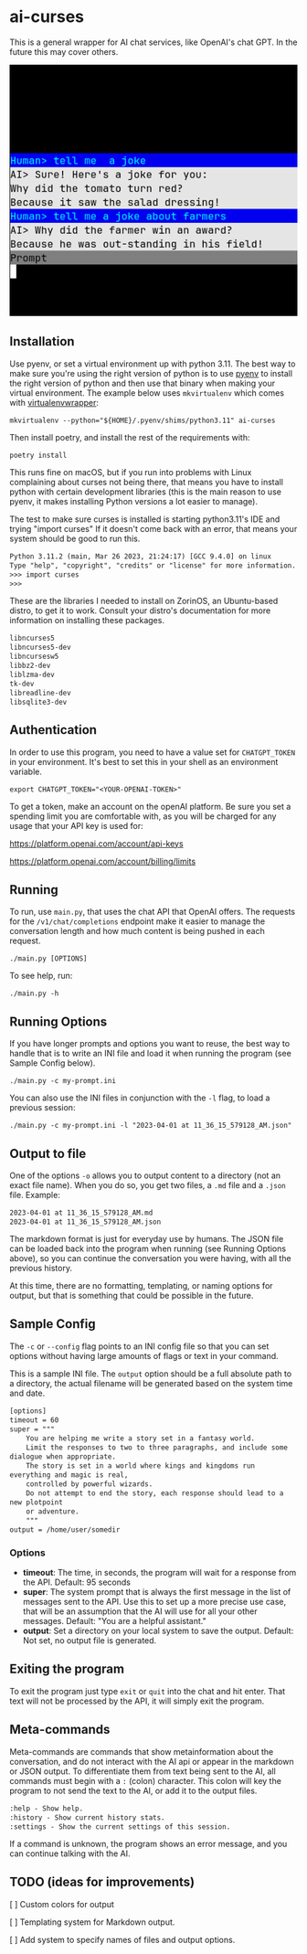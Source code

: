 # ai-curses

This is a general wrapper for AI chat services, like OpenAI's chat GPT. In the future this may cover others.

!["Screenshot of ai-curses being used in a linux terminal"](screenshot.png)

## Installation

Use pyenv, or set a virtual environment up with python 3.11. The best way to make sure you're using the right version of python is to use [pyenv](https://github.com/pyenv/pyenv) to install the right version of python
and then use that binary when making your virtual environment. The example below uses `mkvirtualenv` which comes with [virtualenvwrapper](https://pypi.org/project/virtualenvwrapper/): 

```
mkvirtualenv --python="${HOME}/.pyenv/shims/python3.11" ai-curses
```

Then install poetry, and install the rest of the requirements with:

```
poetry install
```

This runs fine on macOS, but if you run into problems with Linux complaining about curses not being there, that
means you have to install python with certain development libraries (this is the main reason to use pyenv, it makes installing Python versions a lot easier to manage).

The test to make sure curses is installed is starting python3.11's IDE and trying "import curses" If it doesn't come back with an error, that means your system should be good to run this.

```
Python 3.11.2 (main, Mar 26 2023, 21:24:17) [GCC 9.4.0] on linux
Type "help", "copyright", "credits" or "license" for more information.
>>> import curses
>>> 
```

These are the libraries I needed to install on ZorinOS, an Ubuntu-based distro, to get it to work. Consult your distro's documentation for more information on installing these packages.

```
libncurses5 
libncurses5-dev 
libncursesw5 
libbz2-dev 
liblzma-dev 
tk-dev 
libreadline-dev
libsqlite3-dev
```

## Authentication

In order to use this program, you need to have a value set for `CHATGPT_TOKEN` in your environment. It's best to set this in your shell as an environment variable.

```
export CHATGPT_TOKEN="<YOUR-OPENAI-TOKEN>"
```

To get a token, make an account on the openAI platform. Be sure you set a spending limit you are comfortable with, as you will be charged for any usage that your API key is used for:

https://platform.openai.com/account/api-keys

https://platform.openai.com/account/billing/limits


## Running

To run, use `main.py`, that uses the chat API that OpenAI offers. The requests for the `/v1/chat/completions` endpoint make it easier to manage the conversation length and how much content is being pushed in each request.

```
./main.py [OPTIONS]
```

To see help, run:

```
./main.py -h
```

## Running Options

If you have longer prompts and options you want to reuse, the best way to handle that is to write an INI file and load it when running the program (see Sample Config below). 

```
./main.py -c my-prompt.ini
```

You can also use the INI files in conjunction with the `-l` flag, to load a previous session:

```
./main.py -c my-prompt.ini -l "2023-04-01 at 11_36_15_579128_AM.json"
```

## Output to file

One of the options `-o` allows you to output content to a directory (not an exact file name). When you do so, you get two files, a `.md` file and a `.json` file. Example:

```
2023-04-01 at 11_36_15_579128_AM.md
2023-04-01 at 11_36_15_579128_AM.json
```

The markdown format is just for everyday use by humans. The JSON file can be loaded back into the program when running (see Running Options above), so you can continue the conversation you were having, with all the previous history.

At this time, there are no formatting, templating, or naming options for output, but that is something that could be possible in the future.


## Sample Config

The `-c` or `--config` flag points to an INI config file so that you can set options without having large amounts of flags or text in your command.

This is a sample INI file. The `output` option should be a full absolute path to a directory, the actual filename will be generated based on the system time and date.

```
[options]
timeout = 60
super = """
    You are helping me write a story set in a fantasy world. 
    Limit the responses to two to three paragraphs, and include some dialogue when appropriate. 
    The story is set in a world where kings and kingdoms run everything and magic is real,
    controlled by powerful wizards.
    Do not attempt to end the story, each response should lead to a new plotpoint 
    or adventure.
    """
output = /home/user/somedir
```

### Options

- **timeout**: The time, in seconds, the program will wait for a response from the API. Default: 95 seconds
- **super**: The system prompt that is always the first message in the list of messages sent to the API. Use this to set up a more precise use case, that will be an assumption that the AI will use for all your other messages. Default: "You are a helpful assistant."
- **output**: Set a directory on your local system to save the output. Default: Not set, no output file is generated.

## Exiting the program

To exit the program just type `exit` or `quit` into the chat and hit enter. That text will not be processed by the API, it will simply exit the program.

## Meta-commands

Meta-commands are commands that show metainformation about the conversation, and do not interact with the AI api or appear in the markdown or JSON output. To differentiate them from text being sent to the AI, all commands must begin with a `:` (colon) character. This colon will key the program to not send the text to
the AI, or add it to the output files.

```
:help - Show help.
:history - Show current history stats.
:settings - Show the current settings of this session.
```

If a command is unknown, the program shows an error message, and you can continue talking with the AI.


## TODO (ideas for improvements)

[ ] Custom colors for output

[ ] Templating system for Markdown output.

[ ] Add system to specify names of files and output options.